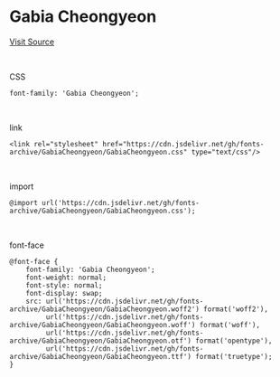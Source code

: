 # Gabia Cheongyeon

[Visit Source](https://font.gabia.com/2022)

&nbsp;

CSS

```
font-family: 'Gabia Cheongyeon';
```

&nbsp;

link

```
<link rel="stylesheet" href="https://cdn.jsdelivr.net/gh/fonts-archive/GabiaCheongyeon/GabiaCheongyeon.css" type="text/css"/>
```

&nbsp;

import

```
@import url('https://cdn.jsdelivr.net/gh/fonts-archive/GabiaCheongyeon/GabiaCheongyeon.css');
```

&nbsp;

font-face

```
@font-face {
    font-family: 'Gabia Cheongyeon';
    font-weight: normal;
    font-style: normal;
    font-display: swap;
    src: url('https://cdn.jsdelivr.net/gh/fonts-archive/GabiaCheongyeon/GabiaCheongyeon.woff2') format('woff2'),
         url('https://cdn.jsdelivr.net/gh/fonts-archive/GabiaCheongyeon/GabiaCheongyeon.woff') format('woff'),
         url('https://cdn.jsdelivr.net/gh/fonts-archive/GabiaCheongyeon/GabiaCheongyeon.otf') format('opentype'),
         url('https://cdn.jsdelivr.net/gh/fonts-archive/GabiaCheongyeon/GabiaCheongyeon.ttf') format('truetype');
}
```
